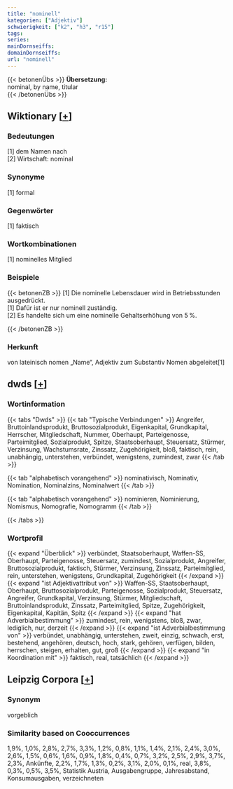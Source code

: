 ```yaml
---
title: "nominell"
kategorien: ["Adjektiv"]
schwierigkeit: ["k2", "h3", "r15"]
tags:
series:
mainDornseiffs:
domainDornseiffs:
url: "nominell"
---
```


{{< betonenÜbs >}}
**Übersetzung:**  
nominal, by  name, titular  
{{< /betonenÜbs >}}

## Wiktionary [[+](https://de.wiktionary.org/wiki/nominell)]

### Bedeutungen
[1] dem Namen nach  
[2] Wirtschaft: nominal  

### Synonyme
[1] formal  

### Gegenwörter
[1] faktisch  

### Wortkombinationen
[1] nominelles Mitglied  

### Beispiele
{{< betonenZB >}}
[1] Die nominelle Lebensdauer wird in Betriebsstunden ausgedrückt.  
[1] Dafür ist er nur nominell zuständig.  
[2] Es handelte sich um eine nominelle Gehaltserhöhung von 5 %.  

{{< /betonenZB >}}
### Herkunft
von lateinisch nomen „Name“, Adjektiv zum Substantiv Nomen abgeleitet[1]  



## dwds [[+](https://www.dwds.de/wb/nominell)]

### Wortinformation
{{< tabs "Dwds" >}}
{{< tab "Typische Verbindungen" >}}
Angreifer, Bruttoinlandsprodukt, Bruttosozialprodukt, Eigenkapital, Grundkapital, Herrscher, Mitgliedschaft, Nummer, Oberhaupt, Parteigenosse, Parteimitglied, Sozialprodukt, Spitze, Staatsoberhaupt, Steuersatz, Stürmer, Verzinsung, Wachstumsrate, Zinssatz, Zugehörigkeit, bloß, faktisch, rein, unabhängig, unterstehen, verbündet, wenigstens, zumindest, zwar
{{< /tab >}}

{{< tab "alphabetisch vorangehend" >}}
nominativisch, Nominativ, Nomination, Nominalzins, Nominalwert
{{< /tab >}}

{{< tab "alphabetisch vorangehend" >}}
nominieren, Nominierung, Nomismus, Nomografie, Nomogramm
{{< /tab >}}

{{< /tabs >}}

### Wortprofil
{{< expand "Überblick" >}} verbündet, Staatsoberhaupt, Waffen-SS, Oberhaupt, Parteigenosse, Steuersatz, zumindest, Sozialprodukt, Angreifer, Bruttosozialprodukt, faktisch, Stürmer, Verzinsung, Zinssatz, Parteimitglied, rein, unterstehen, wenigstens, Grundkapital, Zugehörigkeit {{< /expand >}}
{{< expand "ist Adjektivattribut von" >}} Waffen-SS, Staatsoberhaupt, Oberhaupt, Bruttosozialprodukt, Parteigenosse, Sozialprodukt, Steuersatz, Angreifer, Grundkapital, Verzinsung, Stürmer, Mitgliedschaft, Bruttoinlandsprodukt, Zinssatz, Parteimitglied, Spitze, Zugehörigkeit, Eigenkapital, Kapitän, Spitz {{< /expand >}}
{{< expand "hat Adverbialbestimmung" >}} zumindest, rein, wenigstens, bloß, zwar, lediglich, nur, derzeit {{< /expand >}}
{{< expand "ist Adverbialbestimmung von" >}} verbündet, unabhängig, unterstehen, zweit, einzig, schwach, erst, bestehend, angehören, deutsch, hoch, stark, gehören, verfügen, bilden, herrschen, steigen, erhalten, gut, groß {{< /expand >}}
{{< expand "in Koordination mit" >}} faktisch, real, tatsächlich {{< /expand >}}

## Leipzig Corpora [[+](https://corpora.uni-leipzig.de/en/res?word=nominell&corpusId=deu_newscrawl-public_2018)]


### Synonym
vorgeblich


### Similarity based on Cooccurrences
1,9%, 1,0%, 2,8%, 2,7%, 3,3%, 1,2%, 0,8%, 1,1%, 1,4%, 2,1%, 2,4%, 3,0%, 2,6%, 1,5%, 0,6%, 1,6%, 0,9%, 1,8%, 0,4%, 0,7%, 3,2%, 2,5%, 2,9%, 3,7%, 2,3%, Ankünfte, 2,2%, 1,7%, 1,3%, 0,2%, 3,1%, 2,0%, 0,1%, real, 3,8%, 0,3%, 0,5%, 3,5%, Statistik Austria, Ausgabengruppe, Jahresabstand, Konsumausgaben, verzeichneten

